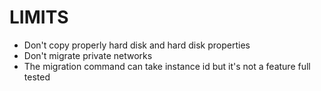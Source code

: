 # LIMITS

* Don't copy properly hard disk and hard disk properties
* Don't migrate private networks
* The migration command can take instance id but it's not a feature full tested
